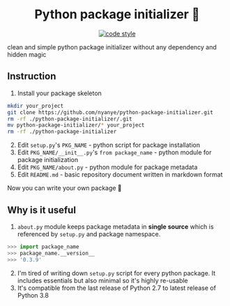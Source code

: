 
<h1 align="center">
  <br>
  Python package initializer 🐍
  </br>
</h1>

<p align="center">
  <a href="https://github.com/nyanye/fussy-lazy-python-styleguide"><img src="https://img.shields.io/badge/code%20style-fussylazy-blue.svg" alt="code style"></a>
</p>

clean and simple python package initializer without any dependency and hidden magic

## Instruction

1. Install your package skeleton

```bash
mkdir your_project
git clone https://github.com/nyanye/python-package-initializer.git
rm -rf ./python-package-initializer/.git
mv python-package-initializer/* your_project
rm -rf ./python-package-initializer
```

2. Edit `setup.py`'s `PKG_NAME` - python script for package installation
3. Edit `PKG_NAME/__init__.py`'s `from package_name` - python module for package initialization
4. Edit `PKG_NAME/about.py` - python module for package metadata
5. Edit `README.md` - basic repository document written in markdown format

Now you can write your own package 🤣

## Why is it useful

1. `about.py` module keeps package metadata in **single source** which is referenced by `setup.py` and package namespace.

```python
>>> import package_name
>>> package_name.__version__
>>> '0.3.9'
```

2. I'm tired of writing down `setup.py` script for every python package. It includes essentials but also minimal so it's highly re-usable
3. It's compatible from the last release of Python 2.7 to latest release of Python 3.8
